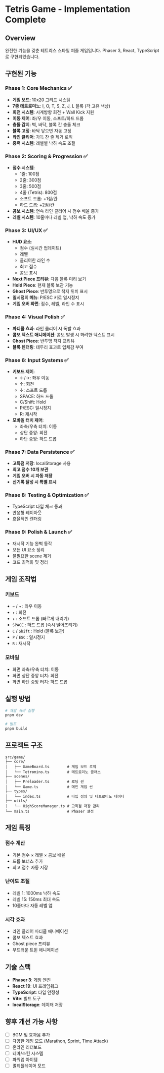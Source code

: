 # Tetris Game - Implementation Complete

## Overview
완전한 기능을 갖춘 테트리스 스타일 퍼즐 게임입니다. Phaser 3, React, TypeScript로 구현되었습니다.

## 구현된 기능

### Phase 1: Core Mechanics ✅
- **게임 보드**: 10x20 그리드 시스템
- **7종 테트로미노**: I, O, T, S, Z, J, L 블록 (각 고유 색상)
- **회전 시스템**: 시계방향 회전 + Wall Kick 지원
- **이동 제어**: 좌/우 이동, 소프트/하드 드롭
- **충돌 감지**: 벽, 바닥, 블록 간 충돌 체크
- **블록 고정**: 바닥 닿으면 자동 고정
- **라인 클리어**: 가득 찬 줄 제거 로직
- **중력 시스템**: 레벨별 낙하 속도 조절

### Phase 2: Scoring & Progression ✅
- **점수 시스템**:
  - 1줄: 100점
  - 2줄: 300점
  - 3줄: 500점
  - 4줄 (Tetris): 800점
  - 소프트 드롭: +1점/칸
  - 하드 드롭: +2점/칸
- **콤보 시스템**: 연속 라인 클리어 시 점수 배율 증가
- **레벨 시스템**: 10줄마다 레벨 업, 낙하 속도 증가

### Phase 3: UI/UX ✅
- **HUD 요소**:
  - 점수 (실시간 업데이트)
  - 레벨
  - 클리어한 라인 수
  - 최고 점수
  - 콤보 표시
- **Next Piece 프리뷰**: 다음 블록 미리 보기
- **Hold Piece**: 현재 블록 보관 기능
- **Ghost Piece**: 반투명으로 착지 위치 표시
- **일시정지 메뉴**: P/ESC 키로 일시정지
- **게임 오버 화면**: 점수, 레벨, 라인 수 표시

### Phase 4: Visual Polish ✅
- **파티클 효과**: 라인 클리어 시 폭발 효과
- **콤보 텍스트 애니메이션**: 콤보 발생 시 화려한 텍스트 표시
- **Ghost Piece**: 반투명 착지 프리뷰
- **블록 렌더링**: 테두리 효과로 입체감 부여

### Phase 6: Input Systems ✅
- **키보드 제어**:
  - ←/→: 좌우 이동
  - ↑: 회전
  - ↓: 소프트 드롭
  - SPACE: 하드 드롭
  - C/Shift: Hold
  - P/ESC: 일시정지
  - R: 재시작
- **모바일 터치 제어**:
  - 좌측/우측 터치: 이동
  - 상단 중앙: 회전
  - 하단 중앙: 하드 드롭

### Phase 7: Data Persistence ✅
- **고득점 저장**: localStorage 사용
- **최고 점수 10개 보관**
- **게임 오버 시 자동 저장**
- **신기록 달성 시 특별 표시**

### Phase 8: Testing & Optimization ✅
- TypeScript 타입 체크 통과
- 반응형 레이아웃
- 효율적인 렌더링

### Phase 9: Polish & Launch ✅
- 재시작 기능 완벽 동작
- 모든 UI 요소 정리
- 불필요한 scene 제거
- 코드 최적화 및 정리

## 게임 조작법

### 키보드
- `←` / `→` : 좌우 이동
- `↑` : 회전
- `↓` : 소프트 드롭 (빠르게 내리기)
- `SPACE` : 하드 드롭 (즉시 떨어뜨리기)
- `C` / `Shift` : Hold (블록 보관)
- `P` / `ESC` : 일시정지
- `R` : 재시작

### 모바일
- 화면 좌측/우측 터치: 이동
- 화면 상단 중앙 터치: 회전
- 화면 하단 중앙 터치: 하드 드롭

## 실행 방법

```bash
# 개발 서버 실행
pnpm dev

# 빌드
pnpm build
```

## 프로젝트 구조

```
src/game/
├── core/
│   ├── GameBoard.ts        # 게임 보드 로직
│   └── Tetromino.ts        # 테트로미노 클래스
├── scenes/
│   ├── Preloader.ts        # 로딩 씬
│   └── Game.ts             # 메인 게임 씬
├── types/
│   └── index.ts            # 타입 정의 및 테트로미노 데이터
├── utils/
│   └── HighScoreManager.ts # 고득점 저장 관리
└── main.ts                 # Phaser 설정
```

## 게임 특징

### 점수 계산
- 기본 점수 × 레벨 × 콤보 배율
- 드롭 보너스 추가
- 최고 점수 자동 저장

### 난이도 조절
- 레벨 1: 1000ms 낙하 속도
- 레벨 15: 150ms 최대 속도
- 10줄마다 자동 레벨 업

### 시각 효과
- 라인 클리어 파티클 애니메이션
- 콤보 텍스트 효과
- Ghost piece 프리뷰
- 부드러운 트윈 애니메이션

## 기술 스택

- **Phaser 3**: 게임 엔진
- **React 19**: UI 프레임워크
- **TypeScript**: 타입 안정성
- **Vite**: 빌드 도구
- **localStorage**: 데이터 저장

## 향후 개선 가능 사항

- [ ] BGM 및 효과음 추가
- [ ] 다양한 게임 모드 (Marathon, Sprint, Time Attack)
- [ ] 온라인 리더보드
- [ ] 테마/스킨 시스템
- [ ] 파워업 아이템
- [ ] 멀티플레이어 모드
